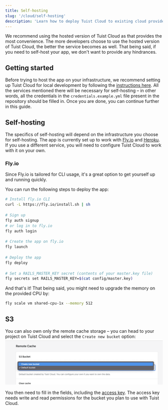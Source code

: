 ```yaml
---
title: Self-hosting
slug: '/cloud/self-hosting'
description: 'Learn how to deploy Tuist Cloud to existing cloud providers like Fly.io or Heroku.'
---
```


We recommend using the hosted version of Tuist Cloud as that provides the most convenience. The more developers choose to use the hosted version of Tuist Cloud, the better the service becomes as well. That being said, if you need to self-host your app, we don't want to provide any hindrances.

## Getting started

Before trying to host the app on your infrastructure, we recommend setting up Tuist Cloud for local development by following the [instructions here](./contributing.md). All the services mentioned there will be necessary for self-hosting – in other words, all the credentials in the `credentials.example.yml` file present in the repository should be filled in. Once you are done, you can continue further in this guide.

## Self-hosting

The specifics of self-hosting will depend on the infrastructure you choose for self-hosting. The app is currently set up to work with [Fly.io](https://fly.io/) and [Heroku](https://www.heroku.com/). If you use a different service, you will need to configure Tuist Cloud to work with it on your own.

### Fly.io

Since Fly.io is tailored for CLI usage, it's a great option to get yourself up and running quickly.

You can run the following steps to deploy the app:
```bash
# Install fly.io CLI
curl -L https://fly.io/install.sh | sh

# Sign up
fly auth signup
# or log in to fly.io
fly auth login

# Create the app on fly.io
fly launch

# Deploy the app
fly deploy

# Set a RAILS_MASTER_KEY secret (contents of your master.key file)
fly secrets set RAILS_MASTER_KEY=$(cat config/master.key)
```

And that's it! That being said, you might need to upgrade the memory on the provided CPU by:
```bash
fly scale vm shared-cpu-1x --memory 512
```

## S3

You can also own only the remote cache storage – you can head to your project on Tuist Cloud and select the `Create new bucket` option:
![Remote cache new bucket option](./assets/remote-cache-new-bucket.png)

You then need to fill in the fields, including the [access key](https://docs.aws.amazon.com/powershell/latest/userguide/pstools-appendix-sign-up.html). The access key needs write and read permissions for the bucket you plan to use with Tuist Cloud.